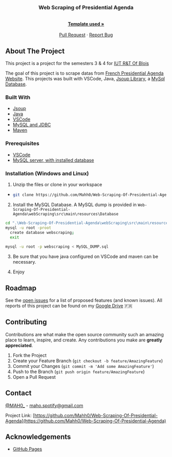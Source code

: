 <!-- PROJECT LOGO -->
<br />
  <h3 align="center">Web Scraping of Presidential Agenda</h3>

  <p align="center">
    <br />
    <a href="https://github.com/othneildrew/Best-README-Template"><strong>Template used »</strong></a>
    <br />
    <br />
    <a href="https://github.com/Mahh0/Web-Scraping-Of-Presidential-Agenda/pulls">Pull Request</a>
    ·
    <a href="https://github.com/Mahh0/Web-Scraping-Of-Presidential-Agenda/issues">Report Bug</a>
  </p>
</div>


<!-- ABOUT THE PROJECT -->
## About The Project

This project is a project for the semesters 3 & 4 for <a href="https://iut-blois.univ-tours.fr/version-francaise/formations/dut-reseaux-et-telecommunications">IUT R&T Of Blois</a>

The goal of this project is to scrape datas from <a href="https://www.elysee.fr/agenda">French Presidential Agenda Website</a>. This projects was built with VSCode, Java, <a href="https://jsoup.org/">Jsoup Library</a>, a <a href="https://www.mysql.com/fr/">MySql Database</a>.

### Built With

* [Jsoup](https://jsoup.org/)
* [Java](https://www.java.com/fr/)
* [VSCode](https://code.visualstudio.com/)
* [MySQL and JDBC](https://dev.mysql.com/downloads/)
* [Maven](https://maven.apache.org/)


### Prerequisites
* [VSCode](https://code.visualstudio.com/)
* [MySQL server, with installed database](https://dev.mysql.com/downloads/)

### Installation (Windows and Linux)

1. Unzip the files or clone in your workspace
* 
  ```sh
  git clone https://github.com/Mahh0/Web-Scraping-Of-Presidential-Agenda
  ```

2. Install the MySQL Database. A MySQL dump is provided in ```Web-Scraping-Of-Presidential-Agenda\webScraping\src\main\resources\Database```
```sh
cd ".\Web-Scraping-Of-Presidential-Agenda\webScraping\src\main\resources\Database"
mysql -u root -proot
  create database webscraping;
  exit
  
mysql -u root -p webscraping < MySQL_DUMP.sql
```

3. Be sure that you have java configured on VSCode and maven can be necessary.

4. Enjoy


<!-- ROADMAP -->
## Roadmap

See the [open issues](https://github.com/Mahh0/Web-Scraping-Of-Presidential-Agenda/issues) for a list of proposed features (and known issues).
All reports of this project can be found on my [Google Drive](https://drive.google.com/drive/folders/1o6rennKfMEGkGxXvfB0qvTHNwIg8ggoW?usp=sharing) 🇫🇷



<!-- CONTRIBUTING -->
## Contributing

Contributions are what make the open source community such an amazing place to learn, inspire, and create. Any contributions you make are **greatly appreciated**.

1. Fork the Project
2. Create your Feature Branch (`git checkout -b feature/AmazingFeature`)
3. Commit your Changes (`git commit -m 'Add some AmazingFeature'`)
4. Push to the Branch (`git push origin feature/AmazingFeature`)
5. Open a Pull Request



<!-- CONTACT -->
## Contact

[@MAH0_](https://twitter.com/MAH0_) - maho.spotify@gmail.com

Project Link: [https://github.com/Mahh0/Web-Scraping-Of-Presidential-Agenda](https://github.com/Mahh0/Web-Scraping-Of-Presidential-Agenda)



<!-- ACKNOWLEDGEMENTS -->
## Acknowledgements
* [GitHub Pages](https://pages.github.com)

<!-- MARKDOWN LINKS & IMAGES -->
<!-- https://www.markdownguide.org/basic-syntax/#reference-style-links -->
[contributors-shield]: https://img.shields.io/github/contributors/othneildrew/Best-README-Template.svg?style=for-the-badge
[contributors-url]: https://github.com/othneildrew/Best-README-Template/graphs/contributors
[forks-shield]: https://img.shields.io/github/forks/othneildrew/Best-README-Template.svg?style=for-the-badge
[forks-url]: https://github.com/othneildrew/Best-README-Template/network/members
[stars-shield]: https://img.shields.io/github/stars/othneildrew/Best-README-Template.svg?style=for-the-badge
[stars-url]: https://github.com/othneildrew/Best-README-Template/stargazers
[issues-shield]: https://img.shields.io/github/issues/othneildrew/Best-README-Template.svg?style=for-the-badge
[issues-url]: https://github.com/othneildrew/Best-README-Template/issues
[license-shield]: https://img.shields.io/github/license/othneildrew/Best-README-Template.svg?style=for-the-badge
[license-url]: https://github.com/othneildrew/Best-README-Template/blob/master/LICENSE.txt
[linkedin-shield]: https://img.shields.io/badge/-LinkedIn-black.svg?style=for-the-badge&logo=linkedin&colorB=555
[linkedin-url]: https://linkedin.com/in/othneildrew
[product-screenshot]: images/screenshot.png
